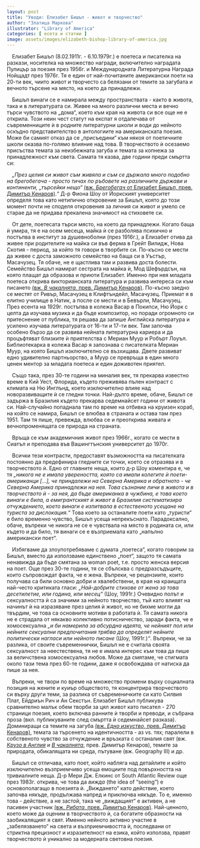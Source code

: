 ```yaml
---
layout: post
title: "Уводи: Елизабет Бишъп - живот и творчество"
author: "Златица Маркова"
illustrator: "Library of America"
categories: [ есета и статии ]
image: assets/images/elizabeth-bishop-library-of-america.jpg
---
```


&emsp;Елизабет Бишъп (8.02.1911г. - 6.10.1979г.) е поетеса и писателка на разкази, носителка на множество награди, включително наградата Пулицър за поезия през 1956г. и Международната Литературна Награда Нойщадт през 1976г. Тя е един от най-почитаните американски поети на 20-ти век, чиито живот и творчесто са белязани от темите за загубата и вечното търсене на място, на което да принадлежи. 


&emsp;Бишъп винаги се е намирала между пространствата - както в живота, така и в литературата си. Живее на много различни места и вечно търси чувството на „дома“, което към края на живота си все още не е открила. Този неин чест статут на експат я отдалечава от съвременниците ѝ в родните литературни школи и води до нейното оскъдно представителство в антологиите на американската поезия. Може би самият отказ да се „присъедини“ към някоя от поетичните школи оказва по-голямо влияние над това. В творчеството ѝ осезаемо присъства темата за неизбежната загуба и темата за копнежа за принадлежност към света. Самата тя казва, две години преди смъртта си:


&emsp;<em>„През целия си живот съм живяла и съм се държала много подобно на брегобегача - просто тичах по ръбовете на различните държави и континенти, „търсейки нещо“</em> [(вж. <em>Брегобегач</em> от Елизабет Бишъп, прев. Димитър Кенаров)](https://litclub.bg/library/prev/bishop/poem14.html).“ Д-р Фиона Шоу от Йоркският университет определя това като нетипично откровение за Бишъп, която до този момент почти не споделя откровения за личния си живот и умело се старае да не придава прекалена значимост на стиховете си.


&emsp;От дете, поетесата търси място, на което да принадлежи. Когато баща ѝ умира, тя е на осем месеца, майка ѝ се разболява психично и постъпва в институт за душевноболни (през 1916г.), а Елизабет отива да живее при родителите на майка си във ферма в Грейт Вилидж, Нова Скотия - период, за който тя говори в творбите си. По-късно се мести да живее с доста заможното семейство на баща си в Уъстър, Масачузец. Тя обаче, не е щастлива там и развива доста болести. Семейство Бишъп намират сестрата на майка ѝ, Мод Шефърдсън, на която плащат да образова и приюти Елизабет. Именно при нея младата поетеса открива викторианската литература и развива интереса си към писането [(вж. <em>В чакалнята</em>, прев. Димитър Кенаров)](https://litclub.bg/library/prev/bishop/poem15.html). По-късно заедно се местят от Ривър, Масачузец в Клифтъндейл, Масачузец. Приемат я в елитно училище в Натик, а после се мести и в Бевърли, Масачузец. През есента на 1929г. постъпва в колежа Васар в Покипси, Ню Йорк с целта да изучава музика и да бъде композитор, но поради огромното си притеснение от публика, тя решава да запише Английска литература и усилено изучава литературата от 16-ти и 17-ти век. Там започва особено бързо да се развива нейната литературна кариера и да процъфтяват близките ѝ приятелства с Мериан Муур и Робърт Лоуъл. Библиотекарка в колежа Васар я запознава с писателката Мериан Муур, на която Бишъп изключително се възхищава. Двете развиват едно удивително партньорство, а Муур се превръща в един много ценен ментор за младата поетеса и един доживотен приятел.


&emsp;Също така, през 30-те години на миналия век, тя прекарва известно време в Кий Уест, Флорида, където преживява пълен контраст с климата на Ню Инглънд, което изключително влияе над новоразвиващите ѝ се гледни точки. Най-дълго време, обаче, Бишъп се задържа в Бразилия където прекарва седемнайсет години от живота си. Най-случайно попаднала там по време на отбивка на круизен кораб, на който се намира, Бишъп се влюбва в страната и остава там през 1951. Там тя пише, превежда, влюбва се и преоткрива живата и вечнопроменящата се природа на страната.


&emsp;Връща се към академичния живот през 1966г., когато се мести в Сиатъл и преподава във Вашингтънския университет до 1970г. 


&emsp;Всички тези контрасти, предоставят възможността на писателката постоянно да предефинира гледните си точки, което се отразява и в творчеството ѝ. Едно от главните неща, които д-р Шоу коментира е, че тя <em>„никога не е имала увереността, която са имали колегите ѝ поети-американци [...], че приндалежи на Северна Америка и обратното - че Северна Америка принадлежи на нея. Това съзнание личи в живота и в творчеството ѝ - за нея, да бъде американка в чужбина, е това което винаги е била, а емигрантският ѝ живот в Бразилия систематизира отчуждението, което винаги е изпитвала в естественото усещане на туриста за дислокация.“</em> Това което за останалите поети като „туристи“ е било временно чувство, Бишъп усеща непрекъснато. Парадоксално, обаче, въпреки че никога не се е чувствала на място в родината си, или където и да било, тя винаги се е възприемала като „напълно американски поет“.


&emsp;Избягваме да злоупотребяваме с думата „поетеса“, когато говорим за Бишъп, вместо да използваме единствено „поет“, защото тя самата ненавижда да бъде смятана за woman poet, т.е. просто женска версия на поет. Още през 30-те години, тя се сбълсква с предразсъдъците, които съпровождат факта, че е жена. Въпреки, че рецензиите, които получава са били основно добри и хвалебствени, в края на краищата най-често критиката гласи: <em>„Най-добрите стихове от жена за това десетилетие, или година, или месец“</em> (Шоу, 1991г.) Очевидно полът и сексуалността ѝ са значими за нейното творчество, тъй като влияят на начинът ѝ на изразяване през целия ѝ живот, но не бихме могли да твърдим, че това са основните мотиви в работата ѝ. Тя самата никога не е страдала от някакво колективно потисничество, заради факта, че е хомосексуална <em>„и би намерила за абсурдна идеята, че нейният пол или нейните сексуални предпочитания трябва да определят нейните политически нагласи или нейното писане</em> (Шоу, 1991г.)<em>“</em>. Въпреки, че за разлика, от своите съвременнички, Бишъп не е считала своята сексуалност за неестествена, тя не е имала интерес към това да пише за величствена хомосексуална любов. Може да смятаме, че стигмата около тази тема през 60-те години, даже я освобождава от натиска да пише за нея. 	


&emsp;Въпреки, че твори по време на множество промени върху социалната позиция на жените и куиър обществото, тя концентрира творчеството си върху други теми, за разлика от съвременичките си като Силвия Плат, Ейдриън Рич и Ан Секстън. Елизабет Бишъп публикува сравнително малък обем творби за цял живот като писател - 270 страници поезия, което включва ранните ѝ творби и преводи, и събрана проза (вкл. публикуваните след смъртта ѝ седемнайсет разказа). Доминиращи са темите на загуба [(вж. <em>Едно изкуство</em>, прев. Димитър Кенаров)](https://litclub.bg/library/prev/bishop/poem18.html), темата за търсенето на идентичността - аз vs. тях; паралели в собственото чувство за отчуждение и връзката с останалия свят (вж. [<em>Крузо в Англия</em>](https://litclub.bg/library/prev/bishop/index.html) и [<em>В чакалнята</em>](https://litclub.bg/library/prev/bishop/poem15.html), прев. Димитър Кенаров), темите за природата, обикалящата ни среда, пътуване (вж. Geography III) и др. 


&emsp;Бишъп се отличава, като поет, който набляга над детайлите и който изключително възприемчиво усеща емоциите под повърхността на тривиалните неща. Д-р Мери Дж. Елкинс от South Atlantic Review още през 1983г. открива, че това да <em>вижда</em> (the idea of “seeing”) e основополагащо в поезията ѝ. „Виждането“ като действие, което започва някъде, продължава напред и приключва някъде. То е, именно това - действие, а не застой, така че „виждащият“ е активен, а не пасивен участник [(вж. <em>Рибата</em>, прев. Димитър Кенаров)](https://litclub.bg/library/prev/bishop/poem7.html). Най-ценното, което може да оценим в творчеството ѝ, са богатите образности на заобикалящият я свят. Именно нейното активно участие в „забелязването“ на света и възприемчивостта ѝ, последвани от стриктна прецизност и изразителност на езика, който използва, правят творчеството ѝ уникално за модерната световна поезия.

